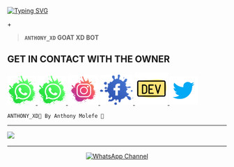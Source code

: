 <a href="https://git.io/typing-svg"><img src="https://readme-typing-svg.demolab.com?font=Black+Ops+One&size=100&pause=1000&color=FF0000&center=true&width=1000&height=200&lines=ANTHONY_XD" alt="Typing SVG" /></a>
  </p>
+

> **`ANTHONY_XD` GOAT XD BOT**

## GET IN CONTACT WITH THE OWNER
  
<a href="https://wa.me/27838820807/?text=ANTHONY_XD"> <img src="https://raw.githubusercontent.com/shizothetechie/database/main/icon/WhatsApp.png" width="13%"> </a>
  <a href="https://whatsapp.com/channel/0029VbAAiNb8fewpAk5gX70d"> <img src="https://raw.githubusercontent.com/shizothetechie/database/main/icon/WhatsApp.png" width="13%"> </a>
  <a href="https://www.facebook.com/share/18uYfYL8jp&name=xhp_nt__fb__action__open_use"> <img src="https://raw.githubusercontent.com/shizothetechie/database/main/icon/Instagram2.png" width="14%"> </a>
  <a href="https://www.instagram.com/prettymf_anthony?=&name=xhp_nt__fb__action__open_user"> <img src="https://raw.githubusercontent.com/shizothetechie/database/main/icon/Facebook.png" width="15%"> </a><a href="https://https://github.com/Mrmolefe/efelom"> <img src="https://raw.githubusercontent.com/shizothetechie/database/main/icon/devto.png" width="15%"> </a><a href="ANTHONY_XD "> <img src="https://raw.githubusercontent.com/shizothetechie/database/main/icon/twitter.png" width="13%"> </a>
</p>


```
ANTHONY_XD👾 By Anthony Molefe 🩷 
```

--- 

<a><img src='https://files.catbox.moe/k5htyh.jpg'/></a>

---


<div align="center">
  
[![WhatsApp Channel](https://img.shields.io/badge/Join-WhatsApp%20Channel-FF00F8?style=big-square&logo=whatsapp)](https://whatsapp.com/channel/0029VbAAiNb8fewpAk5gX70d)
</div>
